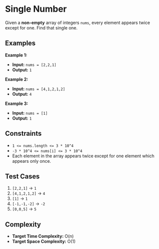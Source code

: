 # Single Number

Given a **non-empty** array of integers `nums`, every element appears twice except for one. Find that single one.

## Examples

**Example 1:**

*   **Input:** `nums = [2,2,1]`
*   **Output:** `1`

**Example 2:**

*   **Input:** `nums = [4,1,2,1,2]`
*   **Output:** `4`

**Example 3:**

*   **Input:** `nums = [1]`
*   **Output:** `1`

## Constraints

*   `1 <= nums.length <= 3 * 10^4`
*   `-3 * 10^4 <= nums[i] <= 3 * 10^4`
*   Each element in the array appears twice except for one element which appears only once.

## Test Cases

1.  `[2,2,1]` -> `1`
2.  `[4,1,2,1,2]` -> `4`
3.  `[1]` -> `1`
4.  `[-1,-1,-2]` -> `-2`
5.  `[0,0,5]` -> `5`

## Complexity

*   **Target Time Complexity:** O(n)
*   **Target Space Complexity:** O(1)
